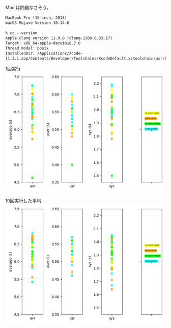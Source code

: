 
Mac は問題なさそう。

```
MacBook Pro (15-inch, 2018)
macOS Mojave Version 10.14.6

% cc --version
Apple clang version 11.0.0 (clang-1100.0.33.17)
Target: x86_64-apple-darwin18.7.0
Thread model: posix
InstalledDir: /Applications/Xcode-11.3.1.app/Contents/Developer/Toolchains/XcodeDefault.xctoolchain/usr/bin
```

1回実行
<img alt="1回実行" src="result01.png">

10回実行した平均
<img alt="10回実行" src="result10.png">

